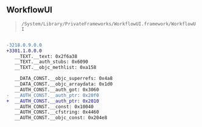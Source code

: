 ## WorkflowUI

> `/System/Library/PrivateFrameworks/WorkflowUI.framework/WorkflowUI`

```diff

-3218.0.9.0.0
+3301.1.0.0.0
   __TEXT.__text: 0x2f6a38
   __TEXT.__auth_stubs: 0x6090
   __TEXT.__objc_methlist: 0xa158

   __DATA_CONST.__objc_superrefs: 0x4a8
   __DATA_CONST.__objc_arraydata: 0x1d0
   __AUTH_CONST.__auth_got: 0x3060
-  __AUTH_CONST.__auth_ptr: 0x20f0
+  __AUTH_CONST.__auth_ptr: 0x2010
   __AUTH_CONST.__const: 0x10040
   __AUTH_CONST.__cfstring: 0x4460
   __AUTH_CONST.__objc_const: 0x204e8

```
